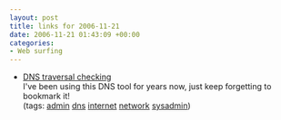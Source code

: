 ```yaml
---
layout: post
title: links for 2006-11-21
date: 2006-11-21 01:43:09 +00:00
categories:
- Web surfing
---
```

<ul class="delicious">
	<li>
		<div class="delicious-link"><a href="http://www.squish.net/dnscheck/">DNS traversal checking</a></div>
		<div class="delicious-extended">I've been using this DNS tool for years now, just keep forgetting to bookmark it!</div>
		<div class="delicious-tags">(tags: <a href="http://del.icio.us/mathie/admin">admin</a> <a href="http://del.icio.us/mathie/dns">dns</a> <a href="http://del.icio.us/mathie/internet">internet</a> <a href="http://del.icio.us/mathie/network">network</a> <a href="http://del.icio.us/mathie/sysadmin">sysadmin</a>)</div>
	</li>
</ul>
